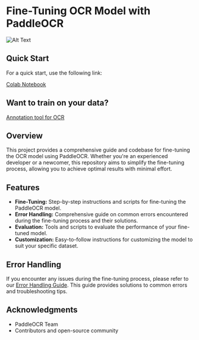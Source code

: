 # Fine-Tuning OCR Model with PaddleOCR

![Alt Text](https://github.com/meerimkanybekova/finetune_paddle_ocr/blob/main/documentation/get_your_OCR_model_finally_customized.gif)

## Quick Start

For a quick start, use the following link:

[Colab Notebook](https://colab.research.google.com/drive/1tCb-_oPgKFxWTDG_ggEDoZVIy7O1uOR7?usp=sharing)

## Want to train on your data?

[Annotation tool for OCR](https://github.com/PFCCLab/PPOCRLabel)

## Overview

This project provides a comprehensive guide and codebase for fine-tuning the OCR model using PaddleOCR. Whether you're an experienced developer or a newcomer, this repository aims to simplify the fine-tuning process, allowing you to achieve optimal results with minimal effort.

## Features

- **Fine-Tuning:** Step-by-step instructions and scripts for fine-tuning the PaddleOCR model.
- **Error Handling:** Comprehensive guide on common errors encountered during the fine-tuning process and their solutions.
- **Evaluation:** Tools and scripts to evaluate the performance of your fine-tuned model.
- **Customization:** Easy-to-follow instructions for customizing the model to suit your specific dataset.

## Error Handling

If you encounter any issues during the fine-tuning process, please refer to our [Error Handling Guide](https://github.com/meerimkanybekova/finetune_paddle_ocr/blob/main/documentation/error_handling.md). This guide provides solutions to common errors and troubleshooting tips.

## Acknowledgments

- PaddleOCR Team
- Contributors and open-source community
